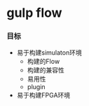 gulp flow
==========

### 目标
- 易于构建simulaton环境
   * 构建的Flow
   * 构建的兼容性
   * 易用性
   * plugin
- 易于构建FPGA环境
